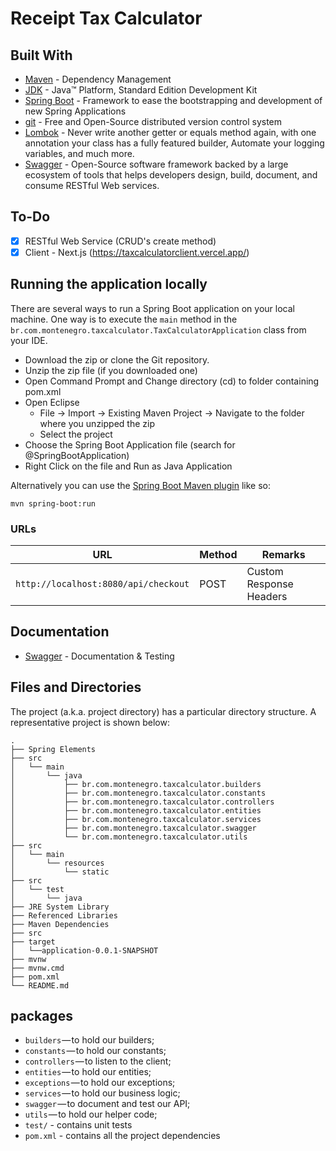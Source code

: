 # Receipt Tax Calculator

## Built With

* 	[Maven](https://maven.apache.org/) - Dependency Management
* 	[JDK](http://www.oracle.com/technetwork/java/javase/downloads/jdk8-downloads-2133151.html) - Java™ Platform, Standard Edition Development Kit 
* 	[Spring Boot](https://spring.io/projects/spring-boot) - Framework to ease the bootstrapping and development of new Spring Applications
* 	[git](https://git-scm.com/) - Free and Open-Source distributed version control system 
* 	[Lombok](https://projectlombok.org/) - Never write another getter or equals method again, with one annotation your class has a fully featured builder, Automate your logging variables, and much more.
* 	[Swagger](https://swagger.io/) - Open-Source software framework backed by a large ecosystem of tools that helps developers design, build, document, and consume RESTful Web services.

## To-Do

- [x] RESTful Web Service (CRUD's create method)
- [x] Client - Next.js (https://taxcalculatorclient.vercel.app/)

## Running the application locally

There are several ways to run a Spring Boot application on your local machine. One way is to execute the `main` method in the `br.com.montenegro.taxcalculator.TaxCalculatorApplication` class from your IDE.

- Download the zip or clone the Git repository.
- Unzip the zip file (if you downloaded one)
- Open Command Prompt and Change directory (cd) to folder containing pom.xml
- Open Eclipse 
   - File -> Import -> Existing Maven Project -> Navigate to the folder where you unzipped the zip
   - Select the project
- Choose the Spring Boot Application file (search for @SpringBootApplication)
- Right Click on the file and Run as Java Application

Alternatively you can use the [Spring Boot Maven plugin](https://docs.spring.io/spring-boot/docs/current/reference/html/build-tool-plugins-maven-plugin.html) like so:

```shell
mvn spring-boot:run
```

### URLs

|  URL |  Method | Remarks |
|----------|--------------|--------------|
|`http://localhost:8080/api/checkout`                           | POST | Custom Response Headers|


## Documentation

* [Swagger](http://taxcalculator-env-1.eba-dfnvacpx.us-east-1.elasticbeanstalk.com/swagger-ui.html) - Documentation & Testing

## Files and Directories

The project (a.k.a. project directory) has a particular directory structure. A representative project is shown below:

```
.
├── Spring Elements
├── src
│   └── main
│       └── java
│           ├── br.com.montenegro.taxcalculator.builders
│           ├── br.com.montenegro.taxcalculator.constants
│           ├── br.com.montenegro.taxcalculator.controllers
│           ├── br.com.montenegro.taxcalculator.entities
│           ├── br.com.montenegro.taxcalculator.services
│           ├── br.com.montenegro.taxcalculator.swagger
│           └── br.com.montenegro.taxcalculator.utils
├── src
│   └── main
│       └── resources
│           └── static
├── src
│   └── test
│       └── java
├── JRE System Library
├── Referenced Libraries
├── Maven Dependencies
├── src
├── target
│   └──application-0.0.1-SNAPSHOT
├── mvnw
├── mvnw.cmd
├── pom.xml
└── README.md
```

## packages

- `builders` — to hold our builders;
- `constants` — to hold our constants;
- `controllers` — to listen to the client;
- `entities` — to hold our entities;
- `exceptions` — to hold our exceptions;
- `services` — to hold our business logic;
- `swagger` — to document and test our API;
- `utils` — to hold our helper code;
- `test/` - contains unit tests
- `pom.xml` - contains all the project dependencies
